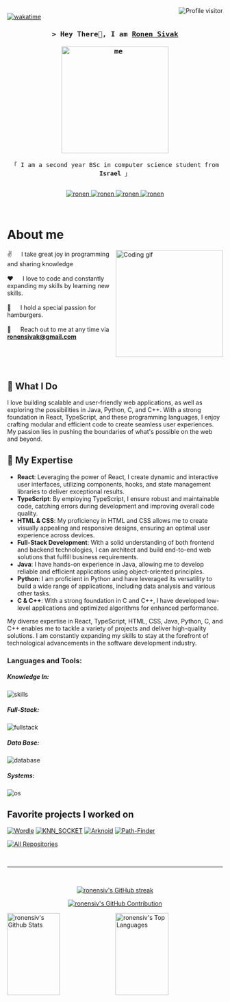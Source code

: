 <a href="https://komarev.com/ghpvc/?username=ronensiv">
  <img align="right" src="https://komarev.com/ghpvc/?username=ronensiv&label=Visitors&color=0e75b6&style=flat" alt="Profile visitor" />
</a>

[![wakatime](https://wakatime.com/badge/user/d2b12c68-6219-49e7-bf77-ca120ea251ed/project/6f3f04f1-8299-4854-b246-a2994651281a.svg)](https://wakatime.com/badge/user/d2b12c68-6219-49e7-bf77-ca120ea251ed/project/6f3f04f1-8299-4854-b246-a2994651281a)


<!-- Intro  -->
<h3 align="center">
        <samp>&gt; Hey There👋, I am
                <b><a target="_blank" href="https://ronensivak.com">Ronen Sivak</a></b><br/><br/>
          <img src="https://i.imgur.com/Mfb8WkF.png" alt="me" width=250/><br/>
        </samp>
</h3>

<p align="center"> 
  <samp>
    「 I am a second year BSc in computer science student from <b>Israel</b> 」
    <br>
    <br>
  </samp>
</p>

<p align="center">
 <a href="https://ronensivak.com" target="blank">
  <img src="https://img.shields.io/badge/Website-DC143C?style=for-the-badge&logo=medium&logoColor=white" alt="ronen" />
 </a>
 <a href="https://linkedin.com/in/ronen-sivak" target="_blank">
  <img src="https://img.shields.io/badge/LinkedIn-0077B5?style=for-the-badge&logo=linkedin&logoColor=white" alt="ronen"/>
 </a>
 <a href="https://instagram.com/ronensivak" target="_blank">
  <img src="https://img.shields.io/badge/Instagram-fe4164?style=for-the-badge&logo=instagram&logoColor=white" alt="ronen" />
 </a> 
 <a href="https://facebook.com/ronensibak" target="_blank">
  <img src="https://img.shields.io/badge/Facebook-20BEFF?&style=for-the-badge&logo=facebook&logoColor=white" alt="ronen"  />
  </a> 
</p>
<br />

<!-- About Section -->
 # About me
 
<p>
 <img align="right" width="250" src="https://media.giphy.com/media/CuuSHzuc0O166MRfjt/giphy.gif" alt="Coding gif" />
  
✌️ &emsp; I take great joy in programming and sharing knowledge<br/><br/>
❤️ &emsp; I love to code and constantly expanding my skills by learning new skills.<br/><br/>
🍔 &emsp; I hold a special passion for hamburgers.<br/><br/>
  📧 &emsp; Reach out to me at any time via <b>ronensivak@gmail.com</b>



</p>

<br/>
<br/>
<br/>


<h2> 🚀 What I Do </h2>
<p>
I love building scalable and user-friendly web applications, as well as exploring the possibilities in Java, Python, C, and C++. With a strong foundation in React, TypeScript, and these programming languages, I enjoy crafting modular and efficient code to create seamless user experiences. My passion lies in pushing the boundaries of what's possible on the web and beyond.
</p>

<h2> 💼 My Expertise </h2>
<p>
  <ul>
    <li><b>React</b>: Leveraging the power of React, I create dynamic and interactive user interfaces, utilizing components, hooks, and state management libraries to deliver exceptional results.</li>
<li><b>TypeScript</b>: By employing TypeScript, I ensure robust and maintainable code, catching errors during development and improving overall code quality.</li>
<li><b>HTML & CSS</b>: My proficiency in HTML and CSS allows me to create visually appealing and responsive designs, ensuring an optimal user experience across devices.</li>
<li><b>Full-Stack Development</b>: With a solid understanding of both frontend and backend technologies, I can architect and build end-to-end web solutions that fulfill business requirements.</li>
<li><b>Java</b>: I have hands-on experience in Java, allowing me to develop reliable and efficient applications using object-oriented principles.</li>
<li><b>Python</b>: I am proficient in Python and have leveraged its versatility to build a wide range of applications, including data analysis and various other tasks.</li>
<li><b>C & C++</b>: With a strong foundation in C and C++, I have developed low-level applications and optimized algorithms for enhanced performance.</li>
    </ul>
  </p>

My diverse expertise in React, TypeScript, HTML, CSS, Java, Python, C, and C++ enables me to tackle a variety of projects and deliver high-quality solutions. I am constantly expanding my skills to stay at the forefront of technological advancements in the software development industry.

<h3 align="left">Languages and Tools:</h3>
<h5 align="left">Knowledge In:</h5>
<p>
  <img src="https://skillicons.dev/icons?i=c,cpp,java,py,bash" alt="skills"/>
</p>
<h5 align="left">Full-Stack:</h5>
<p>
  <img src="https://skillicons.dev/icons?i=js,html,css,ts,react,nodejs,express,androidstudio" alt="fullstack"/>
</p>
<h5 align="left">Data Base:</h5>
<p>
  <img src="https://skillicons.dev/icons?i=mongodb,mysql" alt="database"/>
</p>
<h5 align="left">Systems:</h5>
<p>
  <img src="https://skillicons.dev/icons?i=linux" alt="os"/>
</p>

## Favorite projects I worked on
[![Wordle](https://github-readme-stats.vercel.app/api/pin/?username=ronensiv&repo=wordle&border_color=7F3FBF&bg_color=0D1117&title_color=C9D1D9&text_color=8B949E&icon_color=7F3FBF)](https://github.com/ronensiv/wordle)
[![KNN_SOCKET](https://github-readme-stats.vercel.app/api/pin/?username=ronensiv&repo=KNN_SOCKET&border_color=7F3FBF&bg_color=0D1117&title_color=C9D1D9&text_color=8B949E&icon_color=7F3FBF)](https://github.com/ronensiv/KNN_SOCKET)
[![Arknoid](https://github-readme-stats.vercel.app/api/pin/?username=ronensiv&repo=Arknoid&border_color=7F3FBF&bg_color=0D1117&title_color=C9D1D9&text_color=8B949E&icon_color=7F3FBF)](https://github.com/ronensiv/Arknoid)
[![Path-Finder](https://github-readme-stats.vercel.app/api/pin/?username=ronensiv&repo=Path-Finder&border_color=7F3FBF&bg_color=0D1117&title_color=C9D1D9&text_color=8B949E&icon_color=7F3FBF)](https://github.com/ronensiv/Path-Finder)

<p align="left">
  <a href="https://github.com/ronensiv?tab=repositories" target="_blank"><img alt="All Repositories" title="All Repositories" src="https://img.shields.io/badge/-All%20Repos-2962FF?style=for-the-badge&logo=koding&logoColor=white"/></a>
</p>
<br/>
<hr/>
<br/>
<!-- Stats  -->
<p align="center">
  <a href="https://github.com/ronensiv">
    <img src="https://github-readme-streak-stats.herokuapp.com/?user=ronensiv&theme=radical&border=7F3FBF&background=0D1117" alt="ronensiv's GitHub streak"/>
  </a>
</p>

<p align="center">
  <a href="https://github.com/ronensiv">
    <img src="https://github-profile-summary-cards.vercel.app/api/cards/profile-details?username=ronensiv&theme=radical" alt="ronensiv's GitHub Contribution"/>
  </a>
</p>

<a> 
    <a href="https://github.com/ronensiv"><img alt="ronensiv's Github Stats" src="https://denvercoder1-github-readme-stats.vercel.app/api?username=ronensiv&show_icons=true&count_private=true&theme=react&border_color=7F3FBF&bg_color=0D1117&title_color=F85D7F&icon_color=F8D866" height="192px" width="49.5%"/></a>
  <a href="https://github.com/ronensiv"><img alt="ronensiv's Top Languages" src="https://denvercoder1-github-readme-stats.vercel.app/api/top-langs/?username=ronensiv&langs_count=8&layout=compact&theme=react&border_color=7F3FBF&bg_color=0D1117&title_color=F85D7F&icon_color=F8D866" height="192px" width="49.5%"/></a>
  <br/>
</a>
